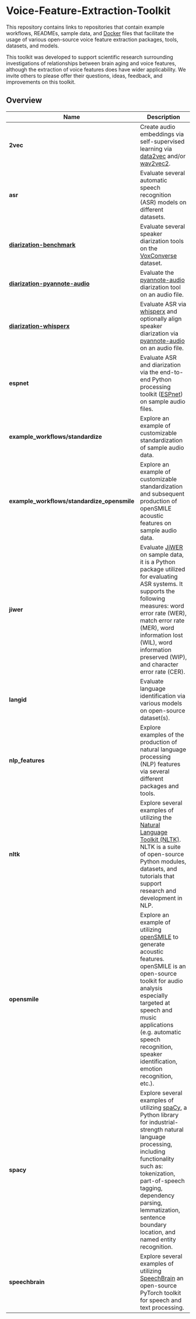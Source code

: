 # Voice-Feature-Extraction-Toolkit
This repository contains links to repositories that contain example workflows, READMEs, sample data, and [Docker](https://www.docker.com/) files that facilitate the usage of various open-source voice feature extraction packages, tools, datasets, and models.

This toolkit was developed to support scientific research surrounding investigations of relationships between brain aging and voice features, although the extraction of voice features does have wider applicability. We invite others to please offer their questions, ideas, feedback, and improvements on this toolkit.

## Overview
| Name | Description |
| - |-|
| **2vec**  | Create audio embeddings via self-supervised learning via [data2vec](https://huggingface.co/docs/transformers/en/model_doc/data2vec) and/or [wav2vec2](https://huggingface.co/docs/transformers/en/model_doc/wav2vec2).
| **asr** | Evaluate several automatic speech recognition (ASR) models on different datasets.
| [**diarization-benchmark**](https://github.com/Digital-Working-Group/speaker-diarization) | Evaluate several speaker diarization tools on the [VoxConverse](https://github.com/joonson/voxconverse) dataset.
| [**diarization-pyannote-audio**](https://github.com/Digital-Working-Group/speaker-diarization) | Evaluate the [pyannote-audio](https://github.com/pyannote/pyannote-audio) diarization tool on an audio file.
| [**diarization-whisperx**](https://github.com/Digital-Working-Group/speaker-diarization) | Evaluate ASR via [whisperx](https://github.com/m-bain/whisperX) and optionally align speaker diarization via [pyannote-audio](https://github.com/pyannote/pyannote-audio) on an audio file.
| **espnet** | Evaluate ASR and diarization via the end-to-end Python processing toolkit ([ESPnet](https://github.com/espnet/espnet)) on sample audio files.
| **example_workflows/standardize** | Explore an example of customizable standardization of sample audio data.
| **example_workflows/standardize_opensmile** | Explore an example of customizable standardization and subsequent production of openSMILE acoustic features on sample audio data.
| **jiwer** | Evaluate [JiWER](https://github.com/jitsi/jiwer) on sample data, it is a Python package utilized for evaluating ASR systems. It supports the following measures: word error rate (WER), match error rate (MER), word information lost (WIL), word information preserved (WIP), and character error rate (CER).
| **langid** | Evaluate language identification via various models on open-source dataset(s).
| **nlp_features** | Explore examples of the production of natural language processing (NLP) features via several different packages and tools.
| **nltk** | Explore several examples of utilizing the [Natural Language Toolkit (NLTK)](https://github.com/nltk/nltk). NLTK is a suite of open-source Python modules, datasets, and tutorials that support research and development in NLP.
| **opensmile** | Explore an example of utilizing [openSMILE](https://www.audeering.com/research/opensmile/) to generate acoustic features. openSMILE is an open-source toolkit for audio analysis especially targeted at speech and music applications (e.g. automatic speech recognition, speaker identification, emotion recognition, etc.).
| **spacy** | Explore several examples of utilizing [spaCy](https://spacy.io/), a Python library for industrial-strength natural language processing, including functionality such as: tokenization, part-of-speech tagging, dependency parsing, lemmatization, sentence boundary location, and named entity recognition.
| **speechbrain** | Explore several examples of utilizing [SpeechBrain](https://speechbrain.github.io/) an open-source PyTorch toolkit for speech and text processing.
